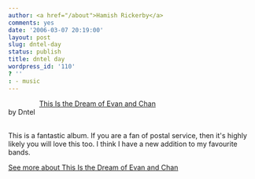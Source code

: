 ```yaml
---
author: <a href="/about">Hamish Rickerby</a>
comments: yes
date: '2006-03-07 20:19:00'
layout: post
slug: dntel-day
status: publish
title: dntel day
wordpress_id: '110'
? ''
: - music
---
```


<div>
<div><a href="http://www.allconsuming.net/item/view/369752"><img src="http://images.amazon.com/images/P/B00006ALDL.01._SCTHUMBZZZ_.jpg" alt="" /></a></div>
<div><img src="http://www.allconsuming.net/images/icons/stars/5-star.gif" alt="" width="63" height="12" /><a href="http://www.allconsuming.net/item/view/369752">This Is the Dream of Evan and Chan</a></div>
<div>by Dntel</div>
 
<div>

This is a fantastic album.  If you are a fan of postal service, then it's highly likely you will love this too.  I think I have a new addition to my favourite bands.

</div>
<div><a href="http://www.allconsuming.net/person/rickerbh/369752">
See more about This Is the Dream of Evan and Chan</a></div>
</div>
